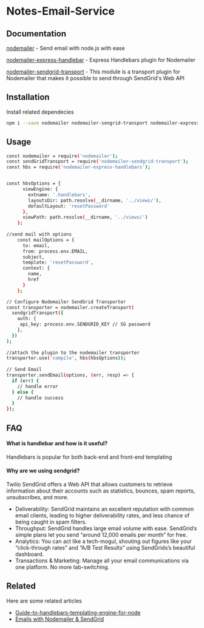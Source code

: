 # Notes-Email-Service


## Documentation

[nodemailer](https://www.npmjs.com/package/nodemailer) -  Send email with node.js with ease

[nodemailer-express-handlebar](https://www.npmjs.com/package/nodemailer-express-handlebars) - Express Handlebars plugin for Nodemailer

[nodemailer-sendgrid-transport](https://www.npmjs.com/package/nodemailer-sendgrid-transport) - This module is a transport plugin for Nodemailer that makes it possible to send through SendGrid's Web API

  
## Installation 

Install related dependecies


```bash
npm i --save nodemailer nodemailer-sengrid-transport nodemailer-express-handlebar

```


## Usage 



```bash 
const nodemailer = require('nodemailer');
const sendGridTransport = require('nodemailer-sendgrid-transport');
const hbs = require('nodemailer-express-handlebars');


const hbsOptions = {
      viewEngine: {
        extname: '.handlebars',
        layoutsDir: path.resolve(__dirname, '../views/'),
        defaultLayout: 'resetPassword'
      },
      viewPath: path.resolve(__dirname, '../views/')
    };
    
//send mail with options
    const mailOptions = {
      to: email,
      from: process.env.EMAIL,
      subject,
      template: 'resetPassword',
      context: {
        name,
        href
      }
    };

// Configure Nodemailer SendGrid Transporter
const transporter = nodemailer.createTransport(
  sendgridTransport({
    auth: {
     api_key: process.env.SENDGRID_KEY // SG password
    },
  })
);
    
//attach the plugin to the nodemailer transporter
transporter.use('compile', hbs(hbsOptions));
    
// Send Email
transporter.sendEmail(options, (err, resp) => {
  if (err) {
    // handle error
  } else {
    // handle success
  }
});
```
## FAQ

#### What is handlebar and how is it useful?

Handlebars is popular for both back-end and front-end templating

#### Why are we using sendgrid?

Twilio SendGrid offers a Web API that allows customers to retrieve information about their accounts such as statistics, bounces, spam reports, unsubscribes, and more. 

- Deliverability: SendGrid maintains an excellent reputation with common email clients, leading to higher deliverability rates, and less chance of being caught in spam filters.
- Throughput: SendGrid handles large email volume with ease. SendGrid’s simple plans let you send “around 12,000 emails per month” for free.
- Analytics: You can act like a tech-mogul, shouting out figures like your “click-through rates” and “A/B Test Results” using SendGrids’s beautiful dashboard.
- Transactions & Marketing: Manage all your email communications via one platform. No more tab-switching.

  
## Related

Here are some related articles

- [Guide-to-handlebars-templating-engine-for-node](https://stackabuse.com/guide-to-handlebars-templating-engine-for-node)
- [Emails with Nodemailer & SendGrid](https://medium.com/code-well-live-forever/emails-with-nodemailer-sendgrid-c98cd37c8e03)


  
